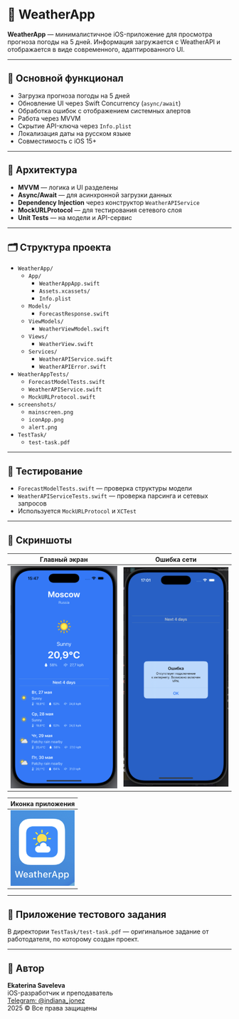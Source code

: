 # 📱 WeatherApp

**WeatherApp** — минималистичное iOS-приложение для просмотра прогноза погоды на 5 дней. Информация загружается с WeatherAPI и отображается в виде современного, адаптированного UI.

---

## 🚀 Основной функционал

- Загрузка прогноза погоды на 5 дней
- Обновление UI через Swift Concurrency (`async/await`)
- Обработка ошибок с отображением системных алертов
- Работа через MVVM
- Скрытие API-ключа через `Info.plist`
- Локализация даты на русском языке
- Совместимость с iOS 15+

---

## 🧱 Архитектура

- **MVVM** — логика и UI разделены
- **Async/Await** — для асинхронной загрузки данных
- **Dependency Injection** через конструктор `WeatherAPIService`
- **MockURLProtocol** — для тестирования сетевого слоя
- **Unit Tests** — на модели и API-сервис

---

## 🗂 Структура проекта

- `WeatherApp/`
  - `App/`
    - `WeatherAppApp.swift`
    - `Assets.xcassets/`
    - `Info.plist`
  - `Models/`
    - `ForecastResponse.swift`
  - `ViewModels/`
    - `WeatherViewModel.swift`
  - `Views/`
    - `WeatherView.swift`
  - `Services/`
    - `WeatherAPIService.swift`
    - `WeatherAPIError.swift`
- `WeatherAppTests/`
  - `ForecastModelTests.swift`
  - `WeatherAPIService.swift`
  - `MockURLProtocol.swift`
- `screenshots/`
  - `mainscreen.png`
  - `iconApp.png`
  - `alert.png`
- `TestTask/`
  - `test-task.pdf`

---

## 🧪 Тестирование

- `ForecastModelTests.swift` — проверка структуры модели
- `WeatherAPIServiceTests.swift` — проверка парсинга и сетевых запросов
- Используется `MockURLProtocol` и `XCTest`

---

## 📸 Скриншоты

| Главный экран | Ошибка сети |
|---------------|-------------|
| ![Main](./screenshots/mainscreen.png) | ![Alert](./screenshots/alert.png) |

| Иконка приложения |
|-------------------|
| ![Icon](./screenshots/iconApp.png) |

---

## 📎 Приложение тестового задания

В директории `TestTask/test-task.pdf` — оригинальное задание от работодателя, по которому создан проект.

---

## 📝 Автор

**Ekaterina Saveleva**  
iOS-разработчик и преподаватель  
[Telegram: @indiana_jonez](https://t.me/indiana_jonez)  
2025 © Все права защищены
